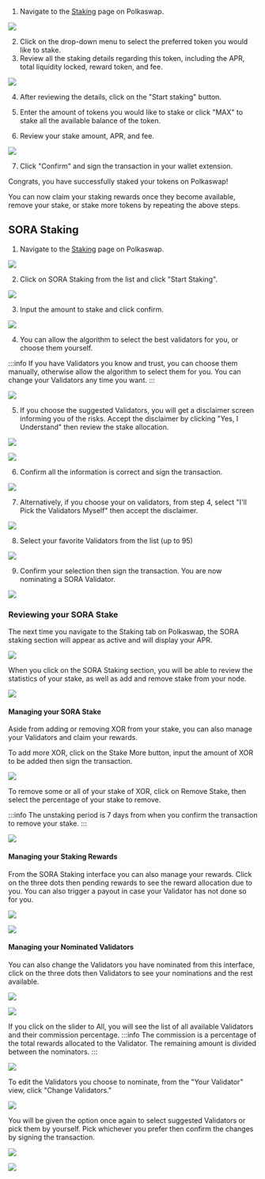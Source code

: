 1. Navigate to the [Staking](https://polkaswap.io/#/staking/list/) page on Polkaswap.

![](/.gitbook/assets/polkaswap-staking-tab.png)

2. Click on the drop-down menu to select the preferred token you would like to stake.
3. Review all the staking details regarding this token, including the APR, total liquidity locked, reward token, and fee.

![](/.gitbook/assets/polkaswap-staking-calculator.png)

4. After reviewing the details, click on the "Start staking" button.

5. Enter the amount of tokens you would like to stake or click "MAX" to stake all the available balance of the token.

6. Review your stake amount, APR, and fee.

![](/.gitbook/assets/polkaswap-staking-review-screen.png)

7. Click "Confirm" and sign the transaction in your wallet extension.

Congrats, you have successfully staked your tokens on Polkaswap!

You can now claim your staking rewards once they become available,
remove your stake, or stake more tokens by repeating the above steps.

## SORA Staking
1. Navigate to the [Staking](https://polkaswap.io/#/staking/list/) page on Polkaswap.

![](/.gitbook/assets/polkaswap-staking-tab.png)

2. Click on SORA Staking from the list and click "Start Staking".

![](/.gitbook/assets/polkaswap-staking-sora.png)

3. Input the amount to stake and click confirm.

![](/.gitbook/assets/polkaswap-staking-amount.png)

4. You can allow the algorithm to select the best validators for you,
   or choose them yourself. 
   
  :::info
  If you have Validators you know and trust, you can choose them
  manually, otherwise allow the algorithm to select them for you. You
  can change your Validators any time you want.
  :::
  
  ![](/.gitbook/assets/polkaswap-staking-choose-validators.png)
  
  5. If you choose the suggested Validators, you will get a disclaimer
     screen informing you of the risks. Accept the disclaimer by
     clicking "Yes, I Understand" then review the stake allocation. 
	 
 ![](/.gitbook/assets/polkaswap-staking-disclaimer.png)

 ![](/.gitbook/assets/polkaswap-staking-validator-review.png)
 
 6. Confirm all the information is correct and sign the transaction. 
 
 ![](/.gitbook/assets/polkaswap-staking-confirm.png)
 
 7. Alternatively, if you choose your on validators, from step 4,
    select "I'll Pick the Validators Myself" then accept the
    disclaimer. 
	
 ![](/.gitbook/assets/polkaswap-staking-disclaimer.png)
 
 8. Select your favorite Validators from the list (up to 95)
 
  ![](/.gitbook/assets/polkaswap-staking-validator-select.png)
  
  9. Confirm your selection then sign the transaction. You are now
     nominating a SORA Validator. 
  
  ![](/.gitbook/assets/polkaswap-staking-confirm-own.png)

### Reviewing your SORA Stake

The next time you navigate to the Staking tab on Polkaswap, the SORA
staking section will appear as active and will display your APR. 

 ![](/.gitbook/assets/polkaswap-staking-active.png)

When you click on the SORA Staking section, you will be able to review
the statistics of your stake, as well as add and remove stake from
your node.

 ![](/.gitbook/assets/polkaswap-stake-review.png)
 
#### Managing your SORA Stake

Aside from adding or removing XOR from your stake, you can also manage
your Validators and claim your rewards. 

To add more XOR, click on the Stake More button, input the amount of
XOR to be added then sign the transaction. 

 ![](/.gitbook/assets/polkaswap-staking-more.png)
 
 To remove some or all of your stake of XOR, click on Remove Stake,
 then select the percentage of your stake to remove. 
 
 :::info
 The unstaking period is 7 days from when you confirm the transaction
 to remove your stake.
 :::
 
 ![](/.gitbook/assets/polkaswap-staking-less.png)

#### Managing your Staking Rewards

From the SORA Staking interface you can also manage your
rewards. Click on the three dots then pending rewards to see the
reward allocation due to you. You can also trigger a payout in case
your Validator has not done so for you. 

 ![](/.gitbook/assets/polkaswap-staking-options.png)
 
  ![](/.gitbook/assets/polkaswap-staking-rewards.png)

#### Managing your Nominated Validators

You can also change the Validators you have nominated from this
interface, click on the three dots then Validators to see your
nominations and the rest available. 

 ![](/.gitbook/assets/polkaswap-staking-options.png)
 
  ![](/.gitbook/assets/polkaswap-staking-validators-active.png)
  
  If you click on the slider to All, you will see the list of all
  available Validators and their commission percentage. 
  :::info
  The commission is a percentage of the total rewards allocated to the
  Validator. The remaining amount is divided between the nominators.
  :::
  
   ![](/.gitbook/assets/polkaswap-staking-validators-all.png) 
   
   To edit the Validators you choose to nominate, from the "Your
   Validator" view, click "Change Validators."
   
   ![](/.gitbook/assets/polkaswap-staking-change-validators.png) 
   
   You will be given the option once again to select suggested
   Validators or pick them by yourself. Pick whichever you prefer then
   confirm the changes by signing the transaction. 
   
   ![](/.gitbook/assets/polkaswap-staking-change-validators-suggested.png)
   
   ![](/.gitbook/assets/polkaswap-staking-change-validators-own.png)
